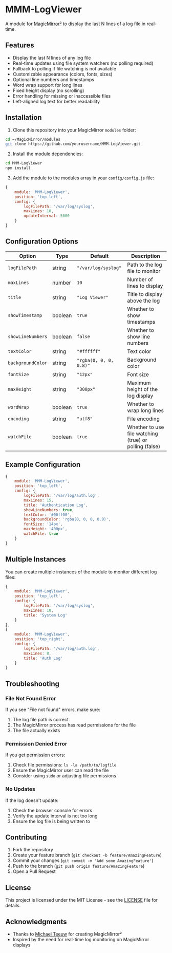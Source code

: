 # MMM-LogViewer

A module for [MagicMirror²](https://github.com/MichMich/MagicMirror) to display the last N lines of a log file in real-time.

## Features

- Display the last N lines of any log file
- Real-time updates using file system watchers (no polling required)
- Fallback to polling if file watching is not available
- Customizable appearance (colors, fonts, sizes)
- Optional line numbers and timestamps
- Word wrap support for long lines
- Fixed height display (no scrolling)
- Error handling for missing or inaccessible files
- Left-aligned log text for better readability

## Installation

1. Clone this repository into your MagicMirror `modules` folder:
```bash
cd ~/MagicMirror/modules
git clone https://github.com/yourusername/MMM-LogViewer.git
```

2. Install the module dependencies:
```bash
cd MMM-LogViewer
npm install
```

3. Add the module to the modules array in your `config/config.js` file:
```javascript
{
    module: 'MMM-LogViewer',
    position: 'top_left',
    config: {
        logFilePath: '/var/log/syslog',
        maxLines: 10,
        updateInterval: 5000
    }
}
```

## Configuration Options

| Option | Type | Default | Description |
|--------|------|---------|-------------|
| `logFilePath` | string | `"/var/log/syslog"` | Path to the log file to monitor |
| `maxLines` | number | `10` | Number of lines to display |
| `title` | string | `"Log Viewer"` | Title to display above the log |
| `showTimestamp` | boolean | `true` | Whether to show timestamps |
| `showLineNumbers` | boolean | `false` | Whether to show line numbers |
| `textColor` | string | `"#ffffff"` | Text color |
| `backgroundColor` | string | `"rgba(0, 0, 0, 0.8)"` | Background color |
| `fontSize` | string | `"12px"` | Font size |
| `maxHeight` | string | `"300px"` | Maximum height of the log display |
| `wordWrap` | boolean | `true` | Whether to wrap long lines |
| `encoding` | string | `"utf8"` | File encoding |
| `watchFile` | boolean | `true` | Whether to use file watching (true) or polling (false) |

## Example Configuration

```javascript
{
    module: 'MMM-LogViewer',
    position: 'top_left',
    config: {
        logFilePath: '/var/log/auth.log',
        maxLines: 15,
        title: 'Authentication Log',
        showLineNumbers: true,
        textColor: '#00ff00',
        backgroundColor: 'rgba(0, 0, 0, 0.9)',
        fontSize: '14px',
        maxHeight: '400px',
        watchFile: true
    }
}
```

## Multiple Instances

You can create multiple instances of the module to monitor different log files:

```javascript
{
    module: 'MMM-LogViewer',
    position: 'top_left',
    config: {
        logFilePath: '/var/log/syslog',
        maxLines: 10,
        title: 'System Log'
    }
},
{
    module: 'MMM-LogViewer',
    position: 'top_right',
    config: {
        logFilePath: '/var/log/auth.log',
        maxLines: 8,
        title: 'Auth Log'
    }
}
```

## Troubleshooting

### File Not Found Error
If you see "File not found" errors, make sure:
1. The log file path is correct
2. The MagicMirror process has read permissions for the file
3. The file actually exists

### Permission Denied Error
If you get permission errors:
1. Check file permissions: `ls -la /path/to/logfile`
2. Ensure the MagicMirror user can read the file
3. Consider using `sudo` or adjusting file permissions

### No Updates
If the log doesn't update:
1. Check the browser console for errors
2. Verify the update interval is not too long
3. Ensure the log file is being written to

## Contributing

1. Fork the repository
2. Create your feature branch (`git checkout -b feature/AmazingFeature`)
3. Commit your changes (`git commit -m 'Add some AmazingFeature'`)
4. Push to the branch (`git push origin feature/AmazingFeature`)
5. Open a Pull Request

## License

This project is licensed under the MIT License - see the [LICENSE](LICENSE) file for details.

## Acknowledgments

- Thanks to [Michael Teeuw](https://github.com/MichMich) for creating MagicMirror²
- Inspired by the need for real-time log monitoring on MagicMirror displays
